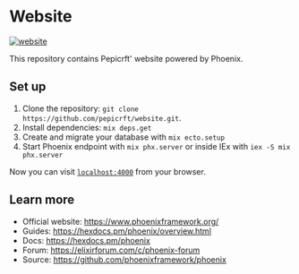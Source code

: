 # Website

[![website](https://github.com/pepicrft/website/actions/workflows/website.yml/badge.svg)](https://github.com/pepicrft/website/actions/workflows/website.yml)

This repository contains Pepicrft' website powered by Phoenix.

## Set up

1. Clone the repository: `git clone https://github.com/pepicrft/website.git`.
2. Install dependencies: `mix deps.get`
3. Create and migrate your database with `mix ecto.setup`
4. Start Phoenix endpoint with `mix phx.server` or inside IEx with `iex -S mix phx.server`

Now you can visit [`localhost:4000`](http://localhost:4000) from your browser.

## Learn more

  * Official website: https://www.phoenixframework.org/
  * Guides: https://hexdocs.pm/phoenix/overview.html
  * Docs: https://hexdocs.pm/phoenix
  * Forum: https://elixirforum.com/c/phoenix-forum
  * Source: https://github.com/phoenixframework/phoenix
